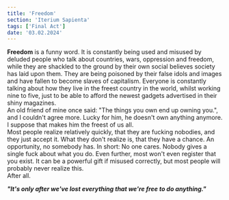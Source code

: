 ```yaml
---
title: 'Freedom'
section: 'Iterium Sapienta'
tags: ['Final Act']
date: '03.02.2024'
---
```


**Freedom** is a funny word. It is constantly being used and misused by deluded people who talk
about countries, wars, oppression and freedom, while they are shackled to the ground by their own
social believes society has laid upon them. They are being poisoned by their false idols and images
and have fallen to become slaves of capitalism. Everyone is constantly talking about how they live
in the freest country in the world, whilst working nine to five, just to be able to afford the
newest gadgets advertised in their shiny magazines.  
An old friend of mine once said: "The things you own end up owning you.", and I couldn't agree more.
Lucky for him, he doesn't own anything anymore. I suppose that makes him the freest of us all.  
Most people realize relatively quickly, that they are fucking nobodies, and they just accept it.
What they don't realize is, that they have a chance. An opportunity, no somebody has. In short: No
one cares. Nobody gives a single fuck about what you do. Even further, most won't even register that
you exist. It can be a powerful gift if misused correctly, but most people will probably never
realize this.  
After all.

_**"It's only after we've lost everything that we're free to do anything."**_
